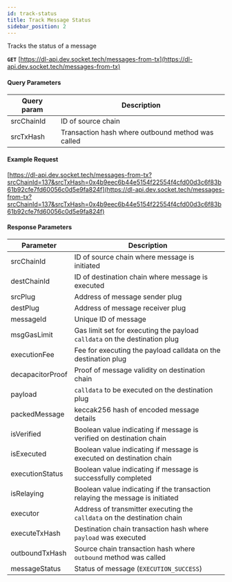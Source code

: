```yaml
---
id: track-status
title: Track Message Status
sidebar_position: 2
---
```


Tracks the status of a message 

**`GET`** [https://dl-api.dev.socket.tech/messages-from-tx](https://dl-api.dev.socket.tech/messages-from-tx)

#### Query Parameters
| Query param | Description |
| --- | --- |
| srcChainId | ID of source chain |
| srcTxHash | Transaction hash where outbound method was called |

#### Example Request

[https://dl-api.dev.socket.tech/messages-from-tx?srcChainId=137&srcTxHash=0x4b9eec6b44e5154f22554f4cfd00d3c6f83b61b92cfe7fd60056c0d5e9fa824f](https://dl-api.dev.socket.tech/messages-from-tx?srcChainId=137&srcTxHash=0x4b9eec6b44e5154f22554f4cfd00d3c6f83b61b92cfe7fd60056c0d5e9fa824f)

#### Response Parameters

| Parameter | Description |
| --- | --- |
| srcChainId | ID of source chain where message is initiated |
| destChainId | ID of destination chain where message is executed |
| srcPlug | Address of message sender plug |
| destPlug | Address of message receiver plug |
| messageId | Unique ID of message |
| msgGasLimit | Gas limit set for executing the payload `calldata` on the destination plug |
| executionFee | Fee for executing the payload calldata on the destination plug |
| decapacitorProof | Proof of message validity on destination chain |
| payload | `calldata` to be executed on the destination plug |
| packedMessage | keccak256 hash of encoded message details  |
| isVerified | Boolean value indicating if message is verified on destination chain |
| isExecuted | Boolean value indicating if message is executed on destination chain |
| executionStatus | Boolean value indicating if message is successfully completed |
| isRelaying | Boolean value indicating if the transaction relaying the message is initiated |
| executor | Address of transmitter executing the `calldata` on the destination chain|
| executeTxHash | Destination chain transaction hash where `payload` was executed  |
| outboundTxHash | Source chain transaction hash where `outbound` method was called |
| messageStatus | Status of message (`EXECUTION_SUCCESS`) |